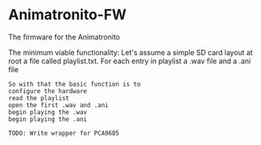 # Animatronito-FW

The firmware for the Animatronito

The minimum viable functionality:
	Let's assume a simple SD card layout
	at root a file called playlist.txt.
	For each entry in playlist a
	.wav file and a .ani file
	
	So with that the basic function is to
	configure the hardware
	read the playlist
	open the first .wav and .ani
	begin playing the .wav
	begin playing the .ani
	
	TODO: Write wrapper for PCA9685
